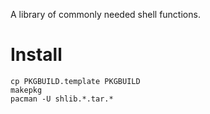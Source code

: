 A library of commonly needed shell functions.

# Install

```
cp PKGBUILD.template PKGBUILD
makepkg
pacman -U shlib.*.tar.*
```
